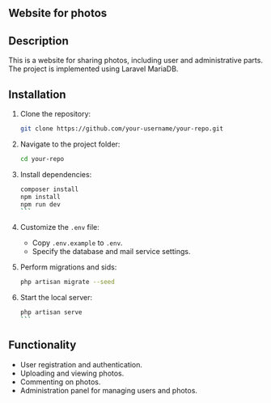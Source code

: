 ## Website for photos

## Description
This is a website for sharing photos, including user and administrative parts. The project is implemented using Laravel MariaDB.

## Installation
1. Clone the repository:
    ```bash
    git clone https://github.com/your-username/your-repo.git
    ```
2. Navigate to the project folder:
    ```bash
    cd your-repo
    ```
3. Install dependencies:
    ````bash
    composer install
    npm install
    npm run dev
    ```
4. Customize the `.env` file:
    - Copy `.env.example` to `.env`.
    - Specify the database and mail service settings.

5. Perform migrations and sids:
    ```bash
    php artisan migrate --seed
    ```

6. Start the local server:
    ````bash
    php artisan serve
    ```

## Functionality
- User registration and authentication.
- Uploading and viewing photos.
- Commenting on photos.
- Administration panel for managing users and photos.

